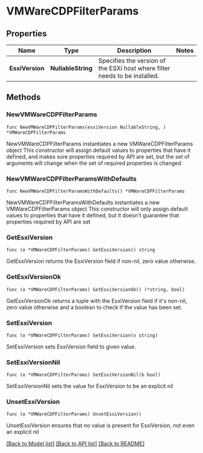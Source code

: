 # VMWareCDPFilterParams

## Properties

Name | Type | Description | Notes
------------ | ------------- | ------------- | -------------
**EsxiVersion** | **NullableString** | Specifies the version of the ESXi host where filter needs to be installed. | 

## Methods

### NewVMWareCDPFilterParams

`func NewVMWareCDPFilterParams(esxiVersion NullableString, ) *VMWareCDPFilterParams`

NewVMWareCDPFilterParams instantiates a new VMWareCDPFilterParams object
This constructor will assign default values to properties that have it defined,
and makes sure properties required by API are set, but the set of arguments
will change when the set of required properties is changed

### NewVMWareCDPFilterParamsWithDefaults

`func NewVMWareCDPFilterParamsWithDefaults() *VMWareCDPFilterParams`

NewVMWareCDPFilterParamsWithDefaults instantiates a new VMWareCDPFilterParams object
This constructor will only assign default values to properties that have it defined,
but it doesn't guarantee that properties required by API are set

### GetEsxiVersion

`func (o *VMWareCDPFilterParams) GetEsxiVersion() string`

GetEsxiVersion returns the EsxiVersion field if non-nil, zero value otherwise.

### GetEsxiVersionOk

`func (o *VMWareCDPFilterParams) GetEsxiVersionOk() (*string, bool)`

GetEsxiVersionOk returns a tuple with the EsxiVersion field if it's non-nil, zero value otherwise
and a boolean to check if the value has been set.

### SetEsxiVersion

`func (o *VMWareCDPFilterParams) SetEsxiVersion(v string)`

SetEsxiVersion sets EsxiVersion field to given value.


### SetEsxiVersionNil

`func (o *VMWareCDPFilterParams) SetEsxiVersionNil(b bool)`

 SetEsxiVersionNil sets the value for EsxiVersion to be an explicit nil

### UnsetEsxiVersion
`func (o *VMWareCDPFilterParams) UnsetEsxiVersion()`

UnsetEsxiVersion ensures that no value is present for EsxiVersion, not even an explicit nil

[[Back to Model list]](../README.md#documentation-for-models) [[Back to API list]](../README.md#documentation-for-api-endpoints) [[Back to README]](../README.md)


